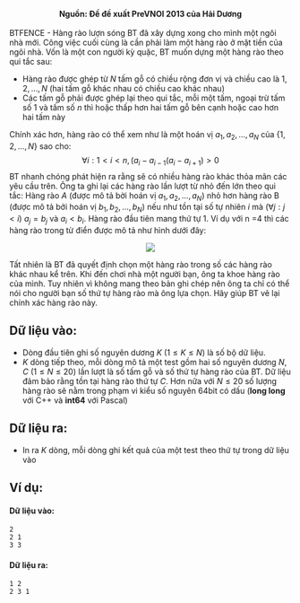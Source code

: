 **<center>Nguồn: Đề đề xuất PreVNOI 2013 của Hải Dương</center>**
<br>
BTFENCE - Hàng rào lượn sóng
BT đã xây dựng xong cho mình một ngôi nhà mới. Công việc cuối cùng là cần phải làm một hàng rào ở mặt tiền của ngôi nhà. Vốn là một con người kỳ quặc, BT muốn dựng một hàng rào theo qui tắc sau:
- Hàng rào được ghép từ $N$ tấm gỗ có chiều rộng đơn vị và chiều cao là $1, 2, ..., N$ (hai tấm gỗ khác nhau có chiều cao khác nhau)
- Các tấm gỗ phải được ghép lại theo qui tắc, mỗi một tấm, ngoại trừ tấm số $1$ và tấm số $n$ thì hoặc thấp hơn hai tấm gỗ bên cạnh hoặc cao hơn hai tấm này

Chính xác hơn, hàng rào có thể xem như là một hoán vị $a_1, a_2, ..., a_N$ của $\{1,2,...,N\}$ sao cho:
$$∀i: 1 < i < n, \left(a_i - a_{i - 1}\right . \left(a_i - a_{i + 1}\right) > 0$$
BT nhanh chóng phát hiện ra rằng sẽ có nhiều hàng rào khác thỏa mãn các yêu cầu trên. Ông ta ghi lại các hàng rào lần lượt từ nhỏ đến lớn theo qui tắc: Hàng rào $A$ (được mô tả bời hoán vị $a_1, a_2, ..., a_N$)  nhỏ hơn hàng rào B (được mô tả bởi hoán vị $b_1, b_2, ..., b_N$) nếu như tồn tại số tự nhiên $i$ mà $(∀j: j < i)\ a_j = b_j$ và $a_i < b_i$. Hàng rào đầu tiên mang thứ tự $1$.
Ví dụ với n =4 thì các hàng rào trong từ điển được mô tả như hình dưới đây:
<center><img src="/images/problems/1138/btfence.png"></center>

Tất nhiên là BT đã quyết định chọn một hàng rào trong số các hàng rào khác nhau kể trên. Khi đến chơi nhà một người bạn, ông ta khoe hàng rào của mình. Tuy nhiên vì không mang theo bản ghi chép nên ông ta chỉ có thể nói cho người bạn số thứ tự hàng rào mà ông lựa chọn. Hãy giúp BT vẽ lại chính xác hàng rào này.

## Dữ liệu vào:
- Dòng đầu tiên ghi số nguyên dương $K\ (1\le K \le N)$ là số bộ dữ liệu.
- $K$ dòng tiếp theo, mỗi dòng mô tả một test gồm hai số nguyên dương $N, C\ (1\le N \le 20)$ lần lượt là số tấm gỗ và số thứ tự hàng rào của BT. Dữ liệu đảm bảo rằng tồn tại hàng rào thứ tự $C$. Hơn nữa với $N ≤20$ số lượng hàng rào sẽ nằm trong phạm vi kiểu số nguyên $64\text{bit}$ có dấu (**long long**  với C++ và **int64** với Pascal)

## Dữ liệu ra:
- In ra $K$ dòng, mỗi dòng ghi kết quả của một test theo thứ tự trong dữ liệu vào

## Ví dụ:
#### Dữ liệu vào:
```
2
2 1
3 3
```

#### Dữ liệu ra:
```
1 2
2 3 1
```